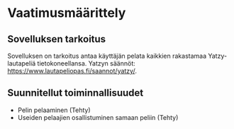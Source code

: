 # Vaatimusmäärittely 

## Sovelluksen tarkoitus

Sovelluksen on tarkoitus antaa käyttäjän pelata kaikkien rakastamaa Yatzy-lautapeliä tietokoneellansa. Yatzyn säännöt: https://www.lautapeliopas.fi/saannot/yatzy/.

## Suunnitellut toiminnallisuudet

- Pelin pelaaminen (Tehty)
- Useiden pelaajien osallistuminen samaan peliin (Tehty)
